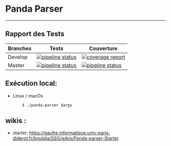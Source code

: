 # Panda Parser

---

## Rapport des Tests
| Branches | Tests | Couverture                                                                                                                                                                                     |
| --- | --- |------------------------------------------------------------------------------------------------------------------------------------------------------------------------------------------------|
| Develop | [![pipeline status](https://gaufre.informatique.univ-paris-diderot.fr/bouldja/SSG/badges/develop/pipeline.svg)](https://gaufre.informatique.univ-paris-diderot.fr/bouldja/SSG/commits/develop) | [![coverage report](https://gaufre.informatique.univ-paris-diderot.fr/bouldja/SSG/badges/develop/coverage.svg)](https://gaufre.informatique.univ-paris-diderot.fr/bouldja/SSG/commits/develop) |
| Master | [![pipeline status](https://gaufre.informatique.univ-paris-diderot.fr/bouldja/SSG/badges/master/pipeline.svg)](https://gaufre.informatique.univ-paris-diderot.fr/bouldja/SSG/commits/master) | [![pipeline status](https://gaufre.informatique.univ-paris-diderot.fr/bouldja/SSG/badges/master/pipeline.svg)](https://gaufre.informatique.univ-paris-diderot.fr/bouldja/SSG/commits/master)   |

## Exécution  local:
 - Linux / macOs
    ```shell
        $ ./panda-parser $args
    ```
   

## wikis :
- starter: https://gaufre.informatique.univ-paris-diderot.fr/bouldja/SSG/wikis/Panda-parser-Starter